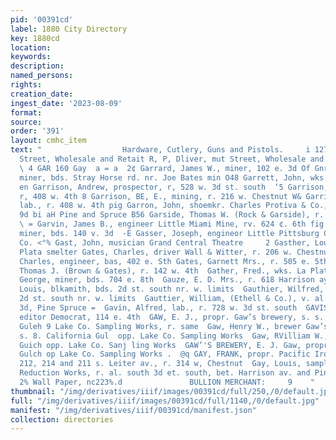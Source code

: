 ```yaml
---
pid: '00391cd'
label: 1880 City Directory
key: 1880cd
location: 
keywords: 
description: 
named_persons: 
rights: 
creation_date: 
ingest_date: '2023-08-09'
format: 
source: 
order: '391'
layout: cmhc_item
text: "                  Hardware, Cutlery, Guns and Pistols.     i 127 East Chestnut
  Street, Wholesale and Retait R, P, Dliver, mut Street, Wholesale and Retail                        6
  \ 4 GAR 160 Gay  a = a  2¢ Garrard, James W., miner, 102 e. 3d Of Gnrrett, John,
  miner, bds. Stray Horse rd. nr. Joe Bates min O48 Garrett, John, wks. La Plata smelter
  en Garrison, Andrew, prospector, r, 528 w. 3d st. south  ‘5 Garrison, A., lab.,
  r, 408 w. 4th 8 Garrison, BE, E., mining, r. 216 w. Chestnut W& Garrison, W. M.,
  lab., r. 408 w. 4th pig Garron, John, shoemkr. Charles Protiva & Co., bds. n. s.
  9d bi aH Pine and Spruce B56 Garside, Thomas W. (Rock & Garside), r. 720 e. 6th
  \ = Garvin, James B., engineer Little Miami Mine, rv. 624 ¢. 6th fig Garvey, Lawrence,
  miner, bds. 140 v. 3d  -E Gasser, Joseph, engineor Little Pittsburg Cons. Mining
  Co. <°% Gast, John, musician Grand Central Theatre     2 Gasther, Louis, wks. La
  Plata smelter Gates, Charles, driver Wall & Witter, r. 206 w. Chestnut 6 Gates,
  Charles, engineer, bas, 402 e. Sth Gates, Garnett Mrs., r. 505 e. 5th  wy Gates,
  Thomas J. (Brown & Gates), r. 142 w. 4th  Gather, Fred., wks. La Plata smelter  Gatton,
  George, miner, bds. 704 e. 8th  Gauze, E. D. Mrs., r. 618 Harrison ay.  Gauthier,
  Louis, blkamith, bds. 2d st. south nr. w. limits  Gauthier, Wilfred, smelter, bds.
  2d st. south nr. w. limits  Gauttier, William, (Ethell & Co.), v. al. bet. 2d and
  3d, Pine Spruce =  Gavin, Alfred, lab., r. 728 w. 3d st. south  GAVISK, M. J., managing
  editor Democrat, 114 e. 4th  GAW, E. J., propr. Gaw’s brewery, s. s. California
  Guleh 9 Lake Co. Sampling Works, r. same  Gaw, Henry W., brewer Gaw’s brewery, r.
  s. 8. California Gul  opp. Lake Co. Sampling Works  Gaw, RVilliam W., r. s. 8. California
  Guich opp. Lake Co. Sanj ling Works  GAW’'S BREWERY, E. J. Gaw, propr., s.s. California
  Gulch op Lake Co. Sampling Works .  @q GAY, FRANK, propr. Pacific Iron Works, 210,
  212, 214 and 211 s. Leiter av., r. 314 w, Chestnut  Gay, Louis, sampler Harrison
  Reduction Works, r. al. south 3d et. south, bet. Harrison av. and Pine  Oven & Eldridge
  2% Wall Paper, nc223%.d               BULLION MERCHANT:     9    "
thumbnail: "/img/derivatives/iiif/images/00391cd/full/250,/0/default.jpg"
full: "/img/derivatives/iiif/images/00391cd/full/1140,/0/default.jpg"
manifest: "/img/derivatives/iiif/00391cd/manifest.json"
collection: directories
---
```

